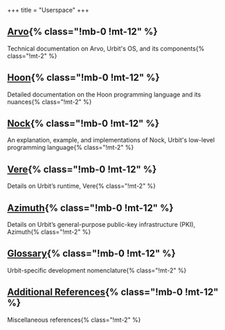 +++
title = "Userspace"
+++


## [Arvo](/reference/arvo){% class="!mb-0 !mt-12" %}

Technical documentation on Arvo, Urbit's OS, and its components{% class="!mt-2" %}

## [Hoon](/reference/hoon){% class="!mb-0 !mt-12" %}

Detailed documentation on the Hoon programming language and its nuances{% class="!mt-2" %}

## [Nock](/reference/nock){% class="!mb-0 !mt-12" %}

An explanation, example, and implementations of Nock, Urbit's low-level programming language{% class="!mt-2" %}

## [Vere](/reference/runtime){% class="!mb-0 !mt-12" %}

Details on Urbit’s runtime, Vere{% class="!mt-2" %}

## [Azimuth](/reference/azimuth){% class="!mb-0 !mt-12" %}

Details on Urbit’s general-purpose public-key infrastructure (PKI), Azimuth{% class="!mt-2" %}

## [Glossary](/reference/glossary){% class="!mb-0 !mt-12" %}

Urbit-specific development nomenclature{% class="!mt-2" %}

## [Additional References](/reference/additional){% class="!mb-0 !mt-12" %}

Miscellaneous references{% class="!mt-2" %}
